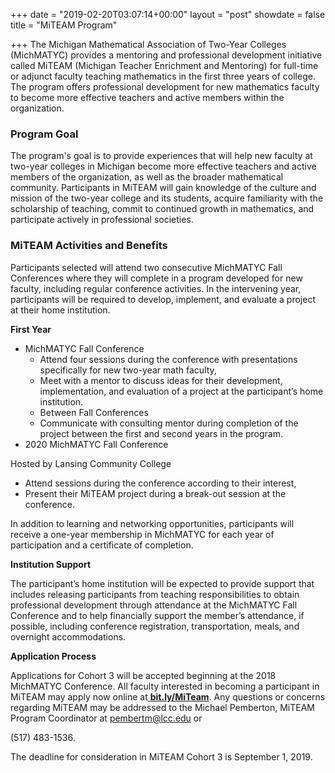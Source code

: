 +++
date = "2019-02-20T03:07:14+00:00"
layout = "post"
showdate = false
title = "MiTEAM Program"

+++
The Michigan Mathematical Association of Two-Year Colleges (MichMATYC) provides a mentoring and professional development initiative called MiTEAM (Michigan Teacher Enrichment and Mentoring) for full-time or adjunct faculty teaching mathematics in the first three years of college. The program offers professional development for new mathematics faculty to become more effective teachers and active members within the organization.

### Program Goal

The program's goal is to provide experiences that will help new faculty at two-year colleges in Michigan become more effective teachers and active members of the organization, as well as the broader mathematical community. Participants in MiTEAM will gain knowledge of the culture and mission of the two-year college and its students, acquire familiarity with the scholarship of teaching, commit to continued growth in mathematics, and participate actively in professional societies.

### MiTEAM Activities and Benefits

Participants selected will attend two consecutive MichMATYC Fall Conferences where they will complete in a program developed for new faculty, including regular conference activities. In the intervening year, participants will be required to develop, implement, and evaluate a project at their home institution.

**First Year**

* MichMATYC Fall Conference
  * Attend four sessions during the conference with presentations specifically for new two-year math faculty,
  * Meet with a mentor to discuss ideas for their development, implementation, and evaluation of a project at the participant’s home institution.
  * Between Fall Conferences
  * Communicate with consulting mentor during completion of the project between the first and second years in the program.
* 2020 MichMATYC Fall Conference

Hosted by Lansing Community College

* Attend sessions during the conference according to their interest,
* Present their MiTEAM project during a break-out session at the conference.

In addition to learning and networking opportunities, participants will receive a one-year membership in MichMATYC for each year of participation and a certificate of completion.

**Institution Support**

The participant’s home institution will be expected to provide support that includes releasing participants from teaching responsibilities to obtain professional development through attendance at the MichMATYC Fall Conference and to help financially support the member’s attendance, if possible, including conference registration, transportation, meals, and overnight accommodations.

**Application Process**

Applications for Cohort 3 will be accepted beginning at the 2018 MichMATYC Conference. All faculty interested in becoming a participant in MiTEAM may apply now online at[ **bit.ly/MiTeam**](http://bit.ly/MiTeam). Any questions or concerns regarding MiTEAM may be addressed to the Michael Pemberton, MiTEAM Program Coordinator at pembertm@lcc.edu or

(517) 483-1536.

The deadline for consideration in MiTEAM Cohort 3 is September 1, 2019.